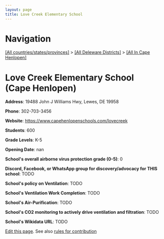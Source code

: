 ```yaml
---
layout: page
title: Love Creek Elementary School
---
```

# Navigation

[[All countries/states/provinces]](../../..) > [[All Deleware Districts]](../..) > [[All In Cape Henlopen]](..)

# Love Creek Elementary School (Cape Henlopen)

**Address**: 19488 John J Williams Hwy, Lewes, DE 19958

**Phone**: 302-703-3456

**Website**: <https://www.capehenlopenschools.com/lovecreek>

**Students**: 600

**Grade Levels**: K-5

**Opening Date**: nan

**School's overall airborne virus protection grade (0-5)**: 0

**Discord, Facebook, or WhatsApp group for discovery/advocacy for THIS school**: TODO

**School's policy on Ventilation**: TODO

**School's Ventilation Work Completion**: TODO

**School's Air-Purification**: TODO

**School's CO2 monitoring to actively drive ventilation and filtration**: TODO

**School's Wikidata URL**: TODO


[Edit this page](https://github.com/ventilate-schools/DE/edit/main/./Cape_Henlopen/Love_Creek_Elementary_School.md). See also [rules for contribution](../../../contribution-rules/)
